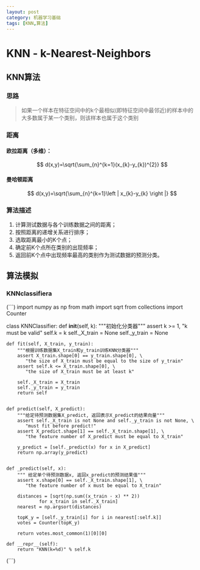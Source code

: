```yaml
---
layout: post
category: 机器学习基础
tags: [KNN,算法]
---
```


KNN - k-Nearest-Neighbors
==============

## KNN算法

### 思路

> 如果一个样本在特征空间中的k个最相似(即特征空间中最邻近)的样本中的大多数属于某一个类别，则该样本也属于这个类别

### 距离

#### 欧拉距离（多维）：
$$
d(x,y)=\sqrt{\sum_{n}^{k=1}(x_{k}-y_{k})^{2}}
$$

#### 曼哈顿距离
$$
d(x,y)=\sqrt{\sum_{n}^{k=1}\left | x_{k}-y_{k} \right |}
$$

### 算法描述

1. 计算测试数据与各个训练数据之间的距离；
2. 按照距离的递增关系进行排序；
3. 选取距离最小的K个点；
4. 确定前K个点所在类别的出现频率；
5. 返回前K个点中出现频率最高的类别作为测试数据的预测分类。

## 算法模拟

### KNNclassifiera

(```)
import numpy as np
from math import sqrt
from collections import Counter

class KNNClassifier:
	def __init__(self, k):
		"""初始化分类器"""
		assert k >= 1, "k must be valid"
		self.k = k
		self._X_train = None
		self._y_train = None


	def fit(self, X_train, y_train):
		"""根据训练数据集X_train和y_train训练KNN分类器"""
		assert X_train.shape[0] == y_train.shape[0], \
		   "the size of X_train must be equal to the size of y_train"
		assert self.k <= X_train.shape[0], \
		   "the size of X_train must be at least k"

		self._X_train = X_train
		self._y_train = y_train
		return self


	def predict(self, X_predict):
		"""给定待预测数据集X_predict, 返回表示X_predict的结果向量"""
		assert self._X_train is not None and self._y_train is not None, \
		   "must fit before predict!"
		assert X_predict.shape[1] == self._X_train.shape[1], \
		   "the feature number of X_predict must be equal to X_train"

		y_predict = [self._predict(x) for x in X_predict]
		return np.array(y_predict)


	def _predict(self, x):
		""" 给定单个待预测数据x, 返回x_predict的预测结果值"""
		assert x.shape[0] == self._X_train.shape[1], \
		   "the feature number of x must be equal to X_train"
	
		distances = [sqrt(np.sum((x_train - x) ** 2))
				for x_train in self._X_train]
		nearest = np.argsort(distances)

		topK_y = [self._y_train[i] for i in nearest[:self.k]]
		votes = Counter(topK_y)

		return votes.most_common(1)[0][0]

	def __repr__(self):
		return "KNN(k=%d)" % self.k

(```)
